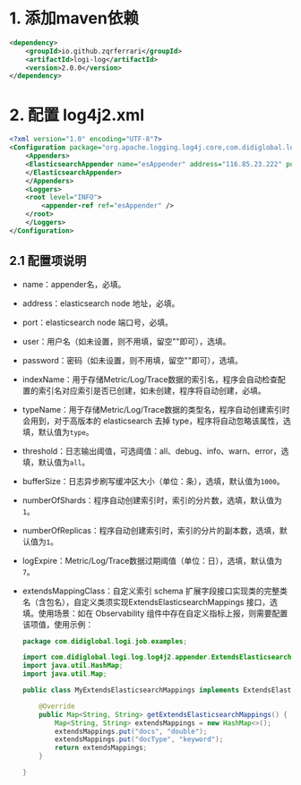 # 1. 添加maven依赖

```xml
<dependency>
	<groupId>io.github.zqrferrari</groupId>
	<artifactId>logi-log</artifactId>
	<version>2.0.0</version>
</dependency>
```

# 2. 配置 log4j2.xml

```xml
<?xml version="1.0" encoding="UTF-8"?>
<Configuration package="org.apache.logging.log4j.core,com.didiglobal.logi.log.log4j2.appender" >
	<Appenders>
    <ElasticsearchAppender name="esAppender" address="116.85.23.222" port="18303" user="elastic" password="Didiyun@888" indexName="index_observability" typeName="type" threshold="all" bufferSize="1000" numberOfShards="1" numberOfReplicas="1" logExpire="7" extendsMappingClass="com.didiglobal.logi.job.examples.MyExtendsElasticsearchMappings">
    </ElasticsearchAppender>
	</Appenders>
	<Loggers>
    <root level="INFO">
        <appender-ref ref="esAppender" />
    </root>
	</Loggers>
</Configuration>
```

## 2.1 配置项说明

- name：appender名，必填。

- address：elasticsearch node 地址，必填。

- port：elasticsearch node 端口号，必填。

- user：用户名（如未设置，则不用填，留空""即可），选填。

- password：密码（如未设置，则不用填，留空""即可），选填。

- indexName：用于存储Metric/Log/Trace数据的索引名，程序会自动检查配置的索引名对应索引是否已创建，如未创建，程序将自动创建，必填。

- typeName：用于存储Metric/Log/Trace数据的类型名，程序自动创建索引时会用到，对于高版本的 elasticsearch 去掉 type，程序将自动忽略该属性，选填，默认值为`type`。

- threshold：日志输出阈值，可选阈值：all、debug、info、warn、error，选填，默认值为`all`。

- bufferSize：日志异步刷写缓冲区大小（单位：条），选填，默认值为`1000`。

- numberOfShards：程序自动创建索引时，索引的分片数，选填，默认值为`1`。

- numberOfReplicas：程序自动创建索引时，索引的分片的副本数，选填，默认值为`1`。

- logExpire：Metric/Log/Trace数据过期阈值（单位：日），选填，默认值为`7`。

- extendsMappingClass：自定义索引 schema 扩展字段接口实现类的完整类名（含包名），自定义类须实现ExtendsElasticsearchMappings 接口，选填。使用场景：如在 Observability 组件中存在自定义指标上报，则需要配置该项值，使用示例：

  ```java
  package com.didiglobal.logi.job.examples;
  
  import com.didiglobal.logi.log.log4j2.appender.ExtendsElasticsearchMappings;
  import java.util.HashMap;
  import java.util.Map;
  
  public class MyExtendsElasticsearchMappings implements ExtendsElasticsearchMappings {
  
      @Override
      public Map<String, String> getExtendsElasticsearchMappings() {
          Map<String, String> extendsMappings = new HashMap<>();
          extendsMappings.put("docs", "double");
          extendsMappings.put("docType", "keyword");
          return extendsMappings;
      }
  
  }
  ```
